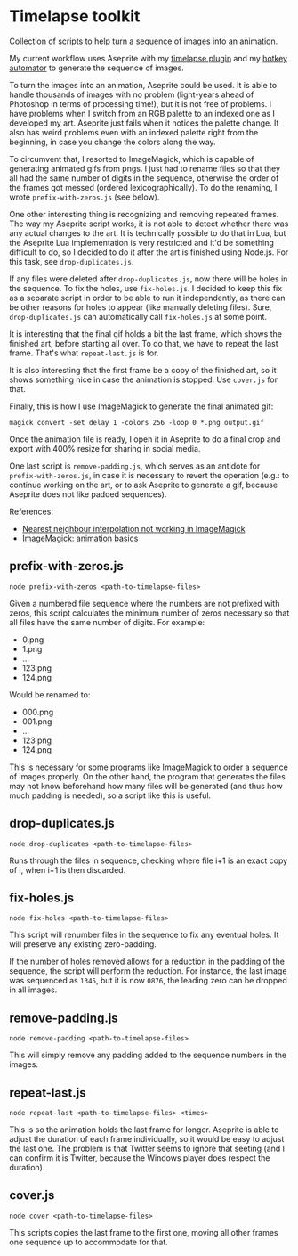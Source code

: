 
# Timelapse toolkit

Collection of scripts to help turn a sequence of images into an animation.

My current workflow uses Aseprite with my [timelapse plugin](https://github.com/luciopaiva/aseprite-timelapse) and my [hotkey automator](https://github.com/luciopaiva/hotkey-repeat) to generate the sequence of images.

To turn the images into an animation, Aseprite could be used. It is able to handle thousands of images with no problem (light-years ahead of Photoshop in terms of processing time!), but it is not free of problems. I have problems when I switch from an RGB palette to an indexed one as I developed my art. Aseprite just fails when it notices the palette change. It also has weird problems even with an indexed palette right from the beginning, in case you change the colors along the way.

To circumvent that, I resorted to ImageMagick, which is capable of generating animated gifs from pngs. I just had to rename files so that they all had the same number of digits in the sequence, otherwise the order of the frames got messed (ordered lexicographically). To do the renaming, I wrote `prefix-with-zeros.js` (see below).

One other interesting thing is recognizing and removing repeated frames. The way my Aseprite script works, it is not able to detect whether there was any actual changes to the art. It is technically possible to do that in Lua, but the Aseprite Lua implementation is very restricted and it'd be something difficult to do, so I decided to do it after the art is finished using Node.js. For this task, see `drop-duplicates.js`.

If any files were deleted after `drop-duplicates.js`, now there will be holes in the sequence. To fix the holes, use `fix-holes.js`. I decided to keep this fix as a separate script in order to be able to run it independently, as there can be other reasons for holes to appear (like manually deleting files). Sure, `drop-duplicates.js` can automatically call `fix-holes.js` at some point.  

It is interesting that the final gif holds a bit the last frame, which shows the finished art, before starting all over. To do that, we have to repeat the last frame. That's what `repeat-last.js` is for.

It is also interesting that the first frame be a copy of the finished art, so it shows something nice in case the animation is stopped. Use `cover.js` for that.

Finally, this is how I use ImageMagick to generate the final animated gif:

    magick convert -set delay 1 -colors 256 -loop 0 *.png output.gif

Once the animation file is ready, I open it in Aseprite to do a final crop and export with 400% resize for sharing in social media.

One last script is `remove-padding.js`, which serves as an antidote for `prefix-with-zeros.js`, in case it is necessary to revert the operation (e.g.: to continue working on the art, or to ask Aseprite to generate a gif, because Aseprite does not like padded sequences).

References:

- [Nearest neighbour interpolation not working in ImageMagick](https://graphicdesign.stackexchange.com/q/41188)
- [ImageMagick: animation basics](https://legacy.imagemagick.org/Usage/anim_basics/)

## prefix-with-zeros.js

    node prefix-with-zeros <path-to-timelapse-files>

Given a numbered file sequence where the numbers are not prefixed with zeros, this script calculates the minimum number of zeros necessary so that all files have the same number of digits. For example:

- 0.png
- 1.png
- ...
- 123.png
- 124.png

Would be renamed to:

- 000.png
- 001.png
- ...
- 123.png
- 124.png

This is necessary for some programs like ImageMagick to order a sequence of images properly. On the other hand, the program that generates the files may not know beforehand how many files will be generated (and thus how much padding is needed), so a script like this is useful.

## drop-duplicates.js

    node drop-duplicates <path-to-timelapse-files>

Runs through the files in sequence, checking where file i+1 is an exact copy of i, when i+1 is then discarded.

## fix-holes.js

    node fix-holes <path-to-timelapse-files>

This script will renumber files in the sequence to fix any eventual holes. It will preserve any existing zero-padding.

If the number of holes removed allows for a reduction in the padding of the sequence, the script will perform the reduction. For instance, the last image was sequenced as `1345`, but it is now `0876`, the leading zero can be dropped in all images.

## remove-padding.js

    node remove-padding <path-to-timelapse-files>

This will simply remove any padding added to the sequence numbers in the images.

## repeat-last.js

    node repeat-last <path-to-timelapse-files> <times>

This is so the animation holds the last frame for longer. Aseprite is able to adjust the duration of each frame individually, so it would be easy to adjust the last one. The problem is that Twitter seems to ignore that seeting (and I can confirm it is Twitter, because the Windows player does respect the duration).

## cover.js

    node cover <path-to-timelapse-files>

This scripts copies the last frame to the first one, moving all other frames one sequence up to accommodate for that.
